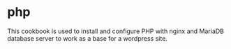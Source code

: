 # php

This cookbook is used to install and configure PHP with nginx and MariaDB database server to work as a base for a wordpress site.
